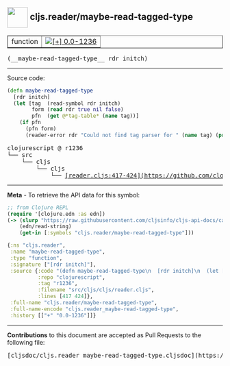 ## <img width="48px" valign="middle" src="http://i.imgur.com/Hi20huC.png"> cljs.reader/maybe-read-tagged-type

 <table border="1">
<tr>

<td>function</td>
<td><a href="https://github.com/cljsinfo/cljs-api-docs/tree/0.0-1236"><img valign="middle" alt="[+] 0.0-1236" src="https://img.shields.io/badge/+-0.0--1236-lightgrey.svg"></a> </td>
</tr>
</table>

 <samp>
(__maybe-read-tagged-type__ rdr initch)<br>
</samp>

---





Source code:

```clj
(defn maybe-read-tagged-type
  [rdr initch]
  (let [tag  (read-symbol rdr initch)
        form (read rdr true nil false)
        pfn  (get @*tag-table* (name tag))]
    (if pfn
      (pfn form)
      (reader-error rdr "Could not find tag parser for " (name tag) (pr-str @*tag-table*)))))
```

 <pre>
clojurescript @ r1236
└── src
    └── cljs
        └── cljs
            └── <ins>[reader.cljs:417-424](https://github.com/clojure/clojurescript/blob/r1236/src/cljs/cljs/reader.cljs#L417-L424)</ins>
</pre>


---

__Meta__ - To retrieve the API data for this symbol:

```clj
;; from Clojure REPL
(require '[clojure.edn :as edn])
(-> (slurp "https://raw.githubusercontent.com/cljsinfo/cljs-api-docs/catalog/cljs-api.edn")
    (edn/read-string)
    (get-in [:symbols "cljs.reader/maybe-read-tagged-type"]))
```

```clj
{:ns "cljs.reader",
 :name "maybe-read-tagged-type",
 :type "function",
 :signature ["[rdr initch]"],
 :source {:code "(defn maybe-read-tagged-type\n  [rdr initch]\n  (let [tag  (read-symbol rdr initch)\n        form (read rdr true nil false)\n        pfn  (get @*tag-table* (name tag))]\n    (if pfn\n      (pfn form)\n      (reader-error rdr \"Could not find tag parser for \" (name tag) (pr-str @*tag-table*)))))",
          :repo "clojurescript",
          :tag "r1236",
          :filename "src/cljs/cljs/reader.cljs",
          :lines [417 424]},
 :full-name "cljs.reader/maybe-read-tagged-type",
 :full-name-encode "cljs.reader_maybe-read-tagged-type",
 :history [["+" "0.0-1236"]]}

```

---

__Contributions__ to this document are accepted as Pull Requests to the following file:

 <pre>
[cljsdoc/cljs.reader_maybe-read-tagged-type.cljsdoc](https://github.com/cljsinfo/cljs-api-docs/blob/master/cljsdoc/cljs.reader_maybe-read-tagged-type.cljsdoc)
</pre>

